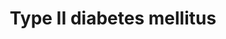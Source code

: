 ---
annotations:
- id: DOID:4195
  parent: disease of metabolism
  type: Disease Ontology
  value: hyperglycemia
- id: CL:0000169
  parent: native cell
  type: Cell Type Ontology
  value: type B pancreatic cell
- id: PW:0000208
  parent: disease pathway
  type: Pathway Ontology
  value: type 2 diabetes mellitus pathway
- id: PW:0000013
  parent: disease pathway
  type: Pathway Ontology
  value: disease pathway
- id: DOID:9351
  parent: disease of metabolism
  type: Disease Ontology
  value: diabetes mellitus
authors:
- Anku
- Khanspers
- MaintBot
- Evelo
- AlexanderPico
- Ddigles
- Mkutmon
- DeSl
- Ssd1805
description: 'Insulin resistance is strongly associated with type II diabetes. "Diabetogenic"
  factors including FFA, TNFalpha and cellular stress induce insulin resistance through
  inhibition of IRS1 functions. Serine/threonine phosphorylation, interaction with
  SOCS, regulation of the expression, modification of the cellular localization, and
  degradation represent the molecular mechanisms stimulated by them. Various kinases
  (ERK, JNK, IKKbeta, PKCzeta, PKCtheta and mTOR) are involved in this process.  The
  development of type II diabetes requires impaired beta-cell function. Chronic hyperglycemia
  has been shown to induce multiple defects in beta-cells. Hyperglycemia has been
  proposed to lead to large amounts of reactive oxygen species (ROS) in beta-cells,
  with subsequent damage to cellular components including PDX-1. Loss of PDX-1, a
  critical regulator of insulin promoter activity, has also been proposed as an important
  mechanism leading to beta-cell dysfunction.   Although there is little doubt as
  to the importance of genetic factors in type II diabetes, genetic analysis is difficult
  due to complex interaction among multiple susceptibility genes and between genetic
  and environmental factors. Genetic studies have therefore given very diverse results.
  Kir6.2 and IRS are two of the candidate genes. It is known that Kir6.2 and IRS play
  central roles in insulin secretion and insulin signal transmission, respectively.  Source:
  [http://www.kegg.jp/dbget-bin/www_bget?pathway+map04930 KEGG]  Proteins on this
  pathway have targeted assays available via the [https://assays.cancer.gov/available_assays?wp_id=WP1584
  CPTAC Assay Portal].'
last-edited: 2020-07-24
ndex: 19435c0e-8b63-11eb-9e72-0ac135e8bacf
organisms:
- Homo sapiens
redirect_from:
- /index.php/Pathway:WP1584
- /instance/WP1584
revision: null
schema-jsonld:
- '@context': https://schema.org/
  '@id': https://wikipathways.github.io/pathways/WP1584.html
  '@type': Dataset
  creator:
    '@type': Organization
    name: WikiPathways
  description: 'Insulin resistance is strongly associated with type II diabetes. "Diabetogenic"
    factors including FFA, TNFalpha and cellular stress induce insulin resistance
    through inhibition of IRS1 functions. Serine/threonine phosphorylation, interaction
    with SOCS, regulation of the expression, modification of the cellular localization,
    and degradation represent the molecular mechanisms stimulated by them. Various
    kinases (ERK, JNK, IKKbeta, PKCzeta, PKCtheta and mTOR) are involved in this process.  The
    development of type II diabetes requires impaired beta-cell function. Chronic
    hyperglycemia has been shown to induce multiple defects in beta-cells. Hyperglycemia
    has been proposed to lead to large amounts of reactive oxygen species (ROS) in
    beta-cells, with subsequent damage to cellular components including PDX-1. Loss
    of PDX-1, a critical regulator of insulin promoter activity, has also been proposed
    as an important mechanism leading to beta-cell dysfunction.   Although there is
    little doubt as to the importance of genetic factors in type II diabetes, genetic
    analysis is difficult due to complex interaction among multiple susceptibility
    genes and between genetic and environmental factors. Genetic studies have therefore
    given very diverse results. Kir6.2 and IRS are two of the candidate genes. It
    is known that Kir6.2 and IRS play central roles in insulin secretion and insulin
    signal transmission, respectively.  Source: [http://www.kegg.jp/dbget-bin/www_bget?pathway+map04930
    KEGG]  Proteins on this pathway have targeted assays available via the [https://assays.cancer.gov/available_assays?wp_id=WP1584
    CPTAC Assay Portal].'
  keywords:
  - ''
  - ADIPO
  - ATP
  - Apoptosis
  - Ca2+
  - ERK
  - GK
  - GLUT2
  - GLUT4
  - Glucose
  - IKK
  - INS
  - INSR
  - IRS
  - JNK
  - Kir6.2
  - MafA
  - P13K
  - PDX-1
  - PRKCZ
  - PYK
  - Pyruvate
  - SOCS
  - SURF1
  - TNF alpha
  - VDCC
  - mTOR
  license: CC0
  name: Type II diabetes mellitus
seo: CreativeWork
title: Type II diabetes mellitus
wpid: WP1584
---